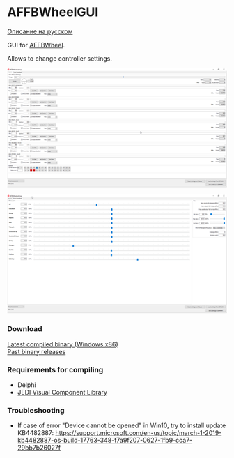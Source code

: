 # AFFBWheelGUI

[Описание на русском](./README_RU.md)

GUI for [AFFBWheel](https://github.com/vsulako/AFFBWheel).

Allows to change controller settings.

![](images/affbwheelgui_inputs.png)

![](images/affbwheelgui_forcefeedback.png)

### Download

[Latest compiled binary (Windows x86)](https://github.com/vsulako/AFFBWheelGUI/releases/latest) <br>
[Past binary releases](https://github.com/vsulako/AFFBWheelGUI/releases)

### Requirements for compiling

- Delphi
- [JEDI Visual Component Library](https://github.com/project-jedi/jvcl)

### Troubleshooting

- If case of error "Device cannot be opened" in Win10, try to install update KB4482887:
<https://support.microsoft.com/en-us/topic/march-1-2019-kb4482887-os-build-17763-348-f7a9f207-0627-1fb9-cca7-29bb7b26027f>
